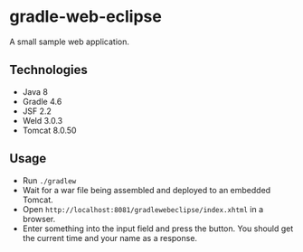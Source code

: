 # gradle-web-eclipse

A small sample web application.

## Technologies
* Java 8
* Gradle 4.6
* JSF 2.2
* Weld 3.0.3
* Tomcat 8.0.50

## Usage
* Run ```./gradlew```
* Wait for a war file being assembled and deployed to an embedded Tomcat.
* Open ```http://localhost:8081/gradlewebeclipse/index.xhtml``` in a browser.
* Enter something into the input field and press the button. You should get the current time and your name as a response.
